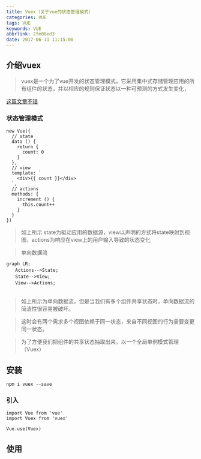 ```yaml
---
title: Vuex（关于vue的状态管理模式）
categories: VUE
tags: VUE
keywords: VUE
abbrlink: 2fe08ed3
date: 2017-06-11 11:15:00
---
```


## 介绍vuex

> vuex是一个为了vue开发的状态管理模式，它采用集中式存储管理应用的所有组件的状态，并以相应的规则保证状态以一种可预测的方式发生变化，

[这篇文章不错](http://blog.csdn.net/github_26672553/article/details/53176778)


### 状态管理模式

```
new Vue({
  // state
  data () {
    return {
      count: 0
    }
  },
  // view
  template: `
    <div>{{ count }}</div>
  `,
  // actions
  methods: {
    increment () {
      this.count++
    }
  }
})

```

> 如上所示 state为驱动应用的数据源，view以声明的方式将state映射到视图，actions为响应在view上的用户输入导致的状态变化

> 单向数据流

```
graph LR;  
　　Actions-->State;   
　　State-->View;  
　　View-->Actions;
　　
```

> 如上所示为单向数据流，但是当我们有多个组件共享状态时，单向数据流的简洁性很容易被破坏。

> 这时会有两个需求多个视图依赖于同一状态，来自不同视图的行为需要变更同一状态。

> 为了方便我们把组件的共享状态抽取出来，以一个全局单例模式管理（Vuex）

## 安装

```
npm i vuex --save
```

### 引入

```
import Vue from 'vue'
import Vuex from 'vuex'

Vue.use(Vuex)
```

## 使用


